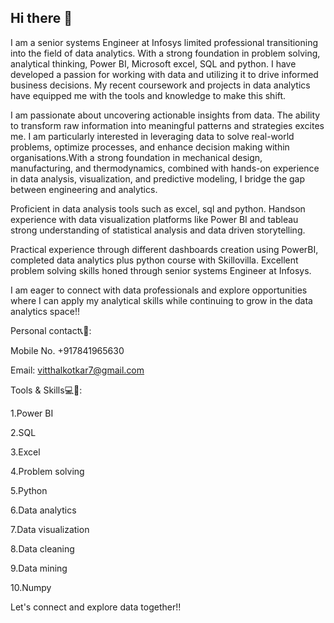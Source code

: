 ## Hi there 👋
I am a senior systems Engineer at Infosys limited professional transitioning into the field of data analytics. With a strong foundation in problem solving, analytical thinking, Power BI, Microsoft excel, SQL and python. I have developed a passion for working with data and utilizing it to drive informed business decisions. My recent coursework and projects in data analytics have equipped me with the tools and knowledge to make this shift.

I am passionate about uncovering actionable insights from data. The ability to transform raw information into meaningful patterns and strategies excites me. I am particularly interested in leveraging data to solve real-world problems, optimize processes, and enhance decision making within organisations.With a strong foundation in mechanical design, manufacturing, and thermodynamics, combined with hands-on experience in data analysis, visualization, and predictive modeling, I bridge the gap between engineering and analytics.

Proficient in data analysis tools such as excel, sql and python. Handson experience with data visualization platforms like Power BI and tableau strong understanding of statistical analysis and data driven storytelling.

Practical experience through different dashboards creation using PowerBI, completed data analytics plus python course with Skillovilla. Excellent problem solving skills honed through senior systems Engineer at Infosys.

I am eager to connect with data professionals and explore opportunities where I can apply my analytical skills while continuing to grow in the data analytics space!!

Personal contact📞📱:

Mobile No. +917841965630

Email: vitthalkotkar7@gmail.com

Tools & Skills💻📑:

1.Power BI

2.SQL

3.Excel

4.Problem solving

5.Python

6.Data analytics 

7.Data visualization 

8.Data cleaning

9.Data mining

10.Numpy

Let's connect and explore data together!!

<!--
**vkotkar5544-creator/vkotkar5544-creator** is a ✨ _special_ ✨ repository because its `README.md` (this file) appears on your GitHub profile.

Here are some ideas to get you started:

- 🔭 I’m currently working on ...
- 🌱 I’m currently learning ...
- 👯 I’m looking to collaborate on ...
- 🤔 I’m looking for help with ...
- 💬 Ask me about ...
- 📫 How to reach me: ...
- 😄 Pronouns: ...
- ⚡ Fun fact: ...
-->
